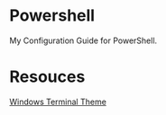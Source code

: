 # Powershell
My Configuration Guide for PowerShell.

# Resouces

[Windows Terminal Theme](https://windowsterminalthemes.dev)
